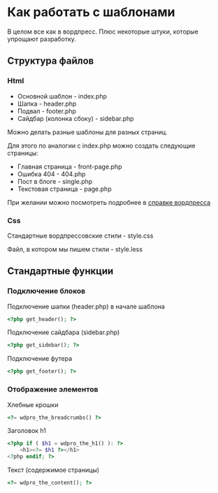 # Как работать с шаблонами

В целом все как в вордпресс. Плюс некоторые штуки, которые упрощают разработку.

## Структура файлов

### Html

- Основной шаблон - index.php
- Шапка - header.php
- Подвал - footer.php
- Сайдбар (колонка сбоку) - sidebar.php

Можно делать разные шаблоны для разных страниц.

Для этого по аналогии с index.php можно создать следующие страницы:

* Главная страница - front-page.php
* Ошибка 404 - 404.php
* Пост в блоге - single.php
* Текстовая страница - page.php

При желании можно посмотреть подробнее в [справке вордпресса](https://codex.wordpress.org/Иерархия_шаблонов)

### Css

Стандартные вордпрессовские стили - style.css

Файл, в котором мы пишем стили - style.less

## Стандартные функции

### Подключение блоков

Подключение шапки (header.php) в начале шаблона

```php
<?php get_header(); ?>
```

Подключение сайдбара (sidebar.php)

```php
<?php get_sidebar(); ?>
```

Подключение футера

```php
<?php get_footer(); ?>
```

### Отображение элементов

Хлебные крошки

```php
<?= wdpro_the_breadcrumbs() ?>
```

Заголовок h1

```php
<?php if ( $h1 = wdpro_the_h1() ): ?>
	<h1><?= $h1 ?></h1>
<?php endif; ?>
```

Текст (содержимое страницы)

```php
<?= wdpro_the_content(); ?>
```

